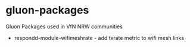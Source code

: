 # gluon-packages
Gluon Packages used in VfN NRW communities

* respondd-module-wifimeshrate - add txrate metric to wifi mesh links
